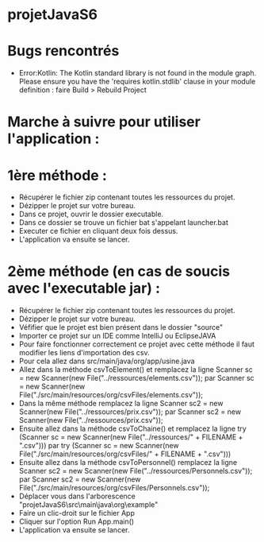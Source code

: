 # projetJavaS6

# Bugs rencontrés
- Error:Kotlin: The Kotlin standard library is not found in the module graph. Please ensure you have the 'requires kotlin.stdlib' clause in your module definition :
  faire Build > Rebuild Project
  

# Marche à suivre pour utiliser l'application :

  # 1ère méthode : 
  - Récupérer le fichier zip contenant toutes les ressources du projet.
  - Dézipper le projet sur votre bureau.
  - Dans ce projet, ouvrir le dossier executable.
  - Dans ce dossier se trouve un fichier bat s'appelant launcher.bat
  - Executer ce fichier en cliquant deux fois dessus.
  - L'application va ensuite se lancer.
  
  
  # 2ème méthode (en cas de soucis avec l'executable jar) : 
  - Récupérer le fichier zip contenant toutes les ressources du projet.
  - Dézipper le projet sur votre bureau.
  - Véfifier que le projet est bien présent dans le dossier "source"
  - Importer ce projet sur un IDE comme IntelliJ ou EclipseJAVA
  - Pour faire fonctionner correctement ce projet avec cette méthode il faut modifier les liens d'importation des csv.
  - Pour cela allez dans src/main/java/org/app/usine.java 
  - Allez dans la méthode csvToElement() et remplacez la ligne Scanner sc = new Scanner(new File("../ressources/elements.csv")); par Scanner sc = new Scanner(new File("./src/main/resources/org/csvFiles/elements.csv"));
  - Dans la même méthode remplacez la ligne Scanner sc2 = new Scanner(new File("../ressources/prix.csv")); par Scanner sc2 = new Scanner(new File("../ressources/prix.csv"));
  - Ensuite allez dans la méthode csvToChaine() et remplacez la ligne try (Scanner sc = new Scanner(new File("../ressources/" + FILENAME + ".csv"))) par try (Scanner sc = new Scanner(new File("./src/main/resources/org/csvFiles/" + FILENAME + ".csv")))
  - Ensuite allez dans la méthode csvToPersonnel() remplacez la ligne Scanner sc2 = new Scanner(new File("../ressources/Personnels.csv")); par Scanner sc2 = new Scanner(new File("./src/main/resources/org/csvFiles/Personnels.csv"));
  - Déplacer vous dans l'arborescence "projetJavaS6\src\main\java\org\example"
  - Faire un clic-droit sur le fichier App
  - Cliquer sur l'option Run App.main()
  - L'application va ensuite se lancer.
